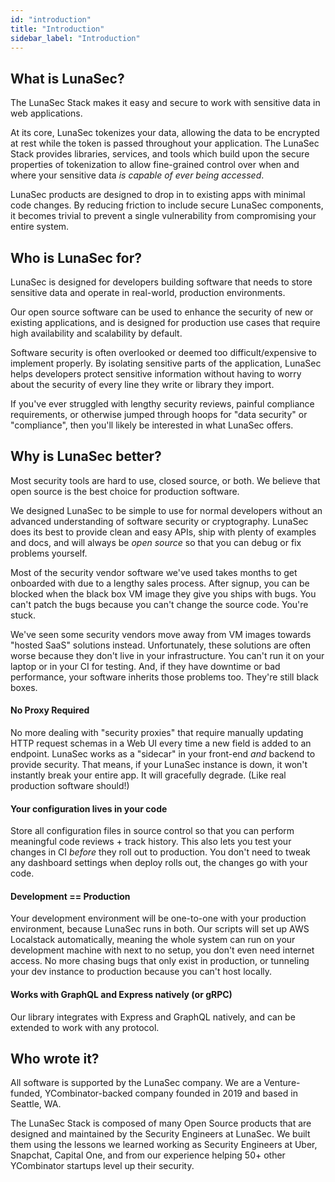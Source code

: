 ```yaml
---
id: "introduction"
title: "Introduction"
sidebar_label: "Introduction"
---
```

## What is LunaSec?
The LunaSec Stack makes it easy and secure to work with sensitive data in web applications.

At its core, LunaSec tokenizes your data, allowing the data to be encrypted at rest while the token is passed throughout your application.
The LunaSec Stack provides libraries, services, and tools which build upon the secure properties of tokenization to allow fine-grained control over when
and where your sensitive data _is capable of ever being accessed_. 

LunaSec products are designed to drop in to existing apps with minimal code changes. By reducing friction to include secure LunaSec components,
it becomes trivial to prevent a single vulnerability from compromising your entire system.

## Who is LunaSec for? 

LunaSec is designed for developers building software that needs to store sensitive data and operate in real-world, production environments.

Our open source software can be used to enhance the security of new or existing applications, and is designed for production
use cases that require high availability and scalability by default.

Software security is often overlooked or deemed too difficult/expensive to implement properly. By isolating sensitive parts of the application, LunaSec
helps developers protect sensitive information without having to worry about the security of every line
they write or library they import.

If you've ever struggled with lengthy security reviews, painful compliance requirements, or otherwise jumped through
hoops for "data security" or "compliance", then you'll likely be interested in what LunaSec offers.

## Why is LunaSec better?
Most security tools are hard to use, closed source, or both. We believe that open source is the best choice for production software.

We designed LunaSec to be simple to use for normal developers without an advanced understanding of software security or cryptography.
LunaSec does its best to provide clean and easy APIs, ship with plenty of examples and docs, and will always be _open source_ so that you can debug or fix problems yourself.

Most of the security vendor software we've used takes months to get onboarded with due to a lengthy sales process.
After signup, you can be blocked when the black box VM image they give you ships with bugs.
You can't patch the bugs because you can't change the source code. You're stuck.

We've seen some security vendors move away from VM images towards "hosted SaaS" solutions instead.
Unfortunately, these solutions are often worse because they don't live in your infrastructure.
You can't run it on your laptop or in your CI for testing. And, if they have downtime or bad performance, your software inherits those problems too.
They're still black boxes.

#### No Proxy Required
No more dealing with "security proxies" that require manually updating HTTP request schemas in a Web UI every time a new field is added to an endpoint.
LunaSec works as a "sidecar" in your front-end _and_ backend to provide security.
That means, if your LunaSec instance is down, it won't instantly break your entire app. It will gracefully degrade. (Like real production software should!)

#### Your configuration lives in your code
Store all configuration files in source control so that you can perform meaningful code reviews + track history.
This also lets you test your changes in CI _before_ they roll out to production.
You don't need to tweak any dashboard settings when deploy rolls out, the changes go with your code.

#### Development == Production
Your development environment will be one-to-one with your production environment, because LunaSec runs in both.  Our scripts 
will set up AWS Localstack automatically, meaning the whole system can run on your development machine with next to no setup, 
you don't even need internet access.
No more chasing bugs that only exist in production, or tunneling your dev instance to production because you can't host locally.

#### Works with GraphQL and Express natively (or gRPC)
Our library integrates with Express and GraphQL natively, and can be extended to work with any protocol.

## Who wrote it?
All software is supported by the LunaSec company. We are a Venture-funded, YCombinator-backed company founded in 2019 and based in Seattle, WA.

The LunaSec Stack is composed of many Open Source products that are designed and maintained by the Security Engineers at LunaSec.  We built them using the lessons we learned working as Security Engineers at Uber, Snapchat, Capital One,
and from our experience helping 50+ other YCombinator startups level up their security.